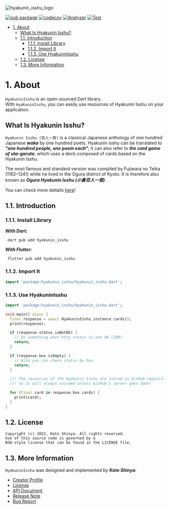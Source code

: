 ![hyakunin_isshu_logo](https://user-images.githubusercontent.com/13072231/148921690-0f0e9ec9-5b43-4ea0-8068-bbe20767e39b.png)

[![pub package](https://img.shields.io/pub/v/hyakunin_isshu.svg)](https://pub.dev/packages/hyakunin_isshu)
[![codecov](https://codecov.io/gh/hyakunin-isshu/hyakunin-isshu/branch/main/graph/badge.svg?token=1GHUFC19BR)](https://codecov.io/gh/hyakunin-isshu/hyakunin-isshu)
[![Analyzer](https://github.com/hyakunin-isshu/hyakunin-isshu/actions/workflows/analyzer.yml/badge.svg)](https://github.com/hyakunin-isshu/hyakunin-isshu/actions/workflows/analyzer.yml)
[![Test](https://github.com/hyakunin-isshu/hyakunin-isshu/actions/workflows/test.yml/badge.svg)](https://github.com/hyakunin-isshu/hyakunin-isshu/actions/workflows/test.yml)

<!-- TOC -->

- [1. About](#1-about)
  - [What Is Hyakunin Isshu?](#what-is-hyakunin-isshu)
  - [1.1. Introduction](#11-introduction)
    - [1.1.1. Install Library](#111-install-library)
    - [1.1.2. Import It](#112-import-it)
    - [1.1.3. Use HyakuninIsshu](#113-use-hyakuninisshu)
  - [1.2. License](#12-license)
  - [1.3. More Information](#13-more-information)

<!-- /TOC -->

# 1. About

`HyakuninIsshu` is an open-sourced Dart library.</br>
With `HyakuninIsshu`, you can easily use resources of Hyakunin Isshu on your application.

## What Is Hyakunin Isshu?

`Hyakunin Isshu (百人一首)` is a classical Japanese anthology of one hundred Japanese **_waka_** by one hundred poets. Hyakunin isshu can be translated to **_"one hundred people, one poem each"_**; it can also refer to **_the card game of uta-garuta_**, which uses a deck composed of cards based on the Hyakunin Isshu.

The most famous and standard version was compiled by Fujiwara no Teika (1162–1241) while he lived in the Ogura district of Kyoto. It is therefore also known as **_Ogura Hyakunin Isshu (小倉百人一首)_**.

You can check more deitails [here](https://en.wikipedia.org/wiki/Ogura_Hyakunin_Isshu)!

## 1.1. Introduction

### 1.1.1. Install Library

**_With Dart:_**

```terminal
 dart pub add hyakunin_isshu
```

**_With Flutter:_**

```terminal
 flutter pub add hyakunin_isshu
```

### 1.1.2. Import It

```dart
import 'package:hyakunin_isshu/hyakunin_isshu.dart';
```

### 1.1.3. Use HyakuninIsshu

```dart
import 'package:hyakunin_isshu/hyakunin_isshu.dart';

void main() async {
  final response = await HyakuninIsshu.instance.cards();
  print(response);

  if (response.status.isNotOk) {
    // Do something when http status is not OK (200).
    return;
  }

  if (response.box.isEmpty) {
    // Also you can check status by box.
    return;
  }

  //! The resources of the Hyakunin Isshu are stored in GitHub repository,
  //! so it will always succeed unless GitHub's server goes down!

  for (final card in response.box.cards) {
    print(card);
  }
}
```

## 1.2. License

```license
Copyright (c) 2022, Kato Shinya. All rights reserved.
Use of this source code is governed by a
BSD-style license that can be found in the LICENSE file.
```

## 1.3. More Information

`HyakuninIsshu` was designed and implemented by **_Kato Shinya_**.

- [Creator Profile](https://github.com/myConsciousness)
- [License](https://github.com/hyakunin-isshu/hyakunin-isshu/blob/main/LICENSE)
- [API Document](https://pub.dev/documentation/hyakunin_isshu/latest/hyakunin_isshu/hyakunin_isshu-library.html)
- [Release Note](https://github.com/hyakunin-isshu/hyakunin-isshu/releases)
- [Bug Report](https://github.com/hyakunin-isshu/hyakunin-isshu/issues)

